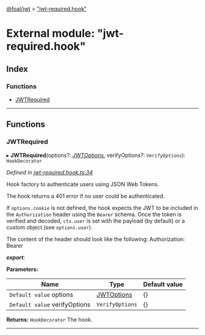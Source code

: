 [@foal/jwt](../README.md) > ["jwt-required.hook"](../modules/_jwt_required_hook_.md)

# External module: "jwt-required.hook"

## Index

### Functions

* [JWTRequired](_jwt_required_hook_.md#jwtrequired)

---

## Functions

<a id="jwtrequired"></a>

###  JWTRequired

▸ **JWTRequired**(options?: *[JWTOptions](../interfaces/_jwt_hook_.jwtoptions.md)*, verifyOptions?: *`VerifyOptions`*): `HookDecorator`

*Defined in [jwt-required.hook.ts:34](https://github.com/FoalTS/foal/blob/07f00115/packages/jwt/src/jwt-required.hook.ts#L34)*

Hook factory to authenticate users using JSON Web Tokens.

The hook returns a 401 error if no user could be authenticated.

If `options.cookie` is not defined, the hook expects the JWT to be included in the `Authorization` header using the `Bearer` schema. Once the token is verified and decoded, `ctx.user` is set with the payload (by default) or a custom object (see `options.user`).

The content of the header should look like the following: Authorization: Bearer

*__export__*: 

**Parameters:**

| Name | Type | Default value |
| ------ | ------ | ------ |
| `Default value` options | [JWTOptions](../interfaces/_jwt_hook_.jwtoptions.md) |  {} |
| `Default value` verifyOptions | `VerifyOptions` |  {} |

**Returns:** `HookDecorator`
The hook.

___

